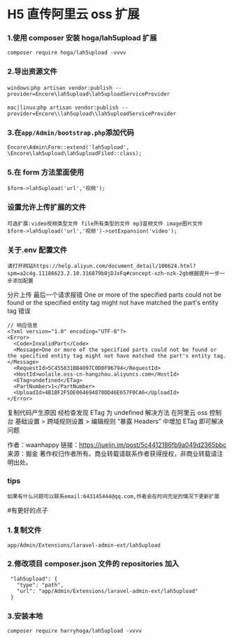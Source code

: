 # H5 直传阿里云 oss 扩展

### 1.使用 composer 安装 hoga/lah5upload 扩展

```
composer require hoga/lah5upload -vvvv
```

### 2.导出资源文件

`windows`:`php artisan vendor:publish --provider=Encore\lah5upload\lah5uploadServiceProvider`

`mac|linux`:`php artisan vendor:publish --provider=Encore\\lah5upload\\lah5uploadServiceProvider`

### 3.在`app/Admin/bootstrap.php`添加代码

```
Encore\Admin\Form::extend('lah5upload', \Encore\lah5upload\lah5uploadFiled::class);
```

### 5.在 form 方法里面使用

`$form->lah5upload('url','视频');`

### 设置允许上传扩展的文件

```
可选扩展:video视频类型文件 file所有类型的文件 mp3音频文件 image图片文件
$form->lah5upload('url','视频')->setExpansion('video');
```

### 关于.env 配置文件

```
请打开网站https://help.aliyun.com/document_detail/100624.html?spm=a2c4g.11186623.2.10.316879b0jDJxFq#concept-xzh-nzk-2gb根据提升一步一步添加配置
```

分片上传 最后一个请求报错 One or more of the specified parts could not be found or the specified entity tag might not have matched the part's entity tag 错误

```
// 响应信息
<?xml version="1.0" encoding="UTF-8"?>
<Error>
  <Code>InvalidPart</Code>
  <Message>One or more of the specified parts could not be found or the specified entity tag might not have matched the part's entity tag.</Message>
  <RequestId>5C455831BB4097C0D8F96794</RequestId>
  <HostId>wolaile.oss-cn-hangzhou.aliyuncs.com</HostId>
  <ETag>undefined</ETag>
  <PartNumber>1</PartNumber>
  <UploadId>4B1BF2F5DE064694870DD46E657F0CA6</UploadId>
</Error>
```

复制代码产生原因
经检查发现 ETag 为 undefined
解决方法
在阿里云 oss 控制台 基础设置 > 跨域规则设置 > 编辑规则 “暴露 Headers” 中增加 ETag 即可解决问题

作者：waanhappy
链接：https://juejin.im/post/5c4412186fb9a049d2365bbc
来源：掘金
著作权归作者所有。商业转载请联系作者获得授权，非商业转载请注明出处。

### tips

```
如果有什么问题可以联系email:643145444@qq.com,作者会在时间充足的情况下更新扩展
```

#有更好的点子

### 1.复制文件

`app/Admin/Extensions/laravel-admin-ext/lah5upload`

### 2.修改项目 composer.json 文件的 repositories 加入

```
 "lah5upload": {
   "type": "path",
   "url": "app/Admin/Extensions/laravel-admin-ext/lah5upload"
 }
```

### 3.安装本地

```
composer require harryhoga/lah5upload -vvvv
```

